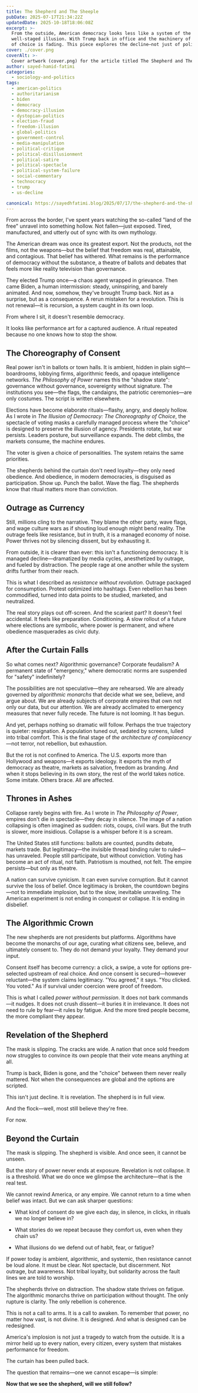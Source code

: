 ```yaml
---
title: The Shepherd and The Sheeple
pubDate: 2025-07-17T21:34:22Z
updatedDate: 2025-10-18T18:06:08Z
excerpt: >-
  From the outside, American democracy looks less like a system of the people and more like a
  well-staged illusion. With Trump back in office and the machinery of power unchanged, the illusion
  of choice is fading. This piece explores the decline—not just of politics, but of belief itself.
cover: ./cover.png
coverAlt: >-
  Cover artwork (cover.png) for the article titled The Shepherd and The Sheeple.
author: sayed-hamid-fatimi
categories:
  - sociology-and-politics
tags:
  - american-politics
  - authoritarianism
  - biden
  - democracy
  - democracy-illusion
  - dystopian-politics
  - election-fraud
  - freedom-illusion
  - global-politics
  - government-control
  - media-manipulation
  - political-critique
  - political-disillusionment
  - political-satire
  - political-spectacle
  - political-system-failure
  - social-commentary
  - technocracy
  - trump
  - us-decline

canonical: https://sayedhfatimi.blog/2025/07/17/the-shepherd-and-the-sheeple/
---
```


From across the border, I've spent years watching the so-called "land of the free" unravel into something hollow. Not fallen—just exposed. Tired, manufactured, and utterly out of sync with its own mythology.

The American dream was once its greatest export. Not the products, not the films, not the weapons—but the belief that freedom was real, attainable, and contagious. That belief has withered. What remains is the performance of democracy without the substance, a theatre of ballots and debates that feels more like reality television than governance.

They elected Trump once—a chaos agent wrapped in grievance. Then came Biden, a human intermission: steady, uninspiring, and barely animated. And now, somehow, they've brought Trump back. Not as a surprise, but as a consequence. A rerun mistaken for a revolution. This is not renewal—it is recursion, a system caught in its own loop.

From where I sit, it doesn't resemble democracy.

It looks like performance art for a captured audience. A ritual repeated because no one knows how to stop the show.

## The Choreography of Consent

Real power isn't in ballots or town halls. It is ambient, hidden in plain sight—boardrooms, lobbying firms, algorithmic feeds, and opaque intelligence networks. *The Philosophy of Power* names this the "shadow state": governance without governance, sovereignty without signature. The institutions you see—the flags, the candaigns, the patriotic ceremonies—are only costumes. The script is written elsewhere.

Elections have become elaborate rituals—flashy, angry, and deeply hollow. As I wrote in *The Illusion of Democracy: The Choreography of Choice*, the spectacle of voting masks a carefully managed process where the "choice" is designed to preserve the illusion of agency. Presidents rotate, but war persists. Leaders posture, but surveillance expands. The debt climbs, the markets consume, the machine endures.

The voter is given a choice of personalities. The system retains the same priorities.

The shepherds behind the curtain don't need loyalty—they only need obedience. And obedience, in modern democracies, is disguised as participation. Show up. Punch the ballot. Wave the flag. The shepherds know that ritual matters more than conviction.

## Outrage as Currency

Still, millions cling to the narrative. They blame the other party, wave flags, and wage culture wars as if shouting loud enough might bend reality. The outrage feels like resistance, but in truth, it is a managed economy of noise. Power thrives not by silencing dissent, but by exhausting it.

From outside, it is clearer than ever: this isn't a functioning democracy. It is managed decline—dramatized by media cycles, anesthetized by outrage, and fueled by distraction. The people rage at one another while the system drifts further from their reach.

This is what I described as *resistance without revolution*. Outrage packaged for consumption. Protest optimized into hashtags. Even rebellion has been commodified, turned into data points to be studied, marketed, and neutralized.

The real story plays out off-screen. And the scariest part? It doesn't feel accidental. It feels like preparation. Conditioning. A slow rollout of a future where elections are symbolic, where power is permanent, and where obedience masquerades as civic duty.

## After the Curtain Falls

So what comes next? Algorithmic governance? Corporate feudalism? A permanent state of "emergency," where democratic norms are suspended for "safety" indefinitely?

The possibilities are not speculative—they are rehearsed. We are already governed by *algorithmic monarchs* that decide what we see, believe, and argue about. We are already subjects of corporate empires that own not only our data, but our attention. We are already acclimated to emergency measures that never fully recede. The future is not looming. It has begun.

And yet, perhaps nothing so dramatic will follow. Perhaps the true trajectory is quieter: resignation. A population tuned out, sedated by screens, lulled into tribal comfort. This is the final stage of *the architecture of complacency*—not terror, not rebellion, but exhaustion.

But the rot is not confined to America. The U.S. exports more than Hollywood and weapons—it exports ideology. It exports the myth of democracy as theatre, markets as salvation, freedom as branding. And when it stops believing in its own story, the rest of the world takes notice. Some imitate. Others brace. All are affected.

## Thrones in Ashes

Collapse rarely begins with fire. As I wrote in *The Philosophy of Power*, empires don't die in spectacle—they decay in silence. The image of a nation collapsing is often imagined as sudden: riots, coups, civil wars. But the truth is slower, more insidious. Collapse is a whisper before it is a scream.

The United States still functions: ballots are counted, pundits debate, markets trade. But legitimacy—the invisible thread binding ruler to ruled—has unraveled. People still participate, but without conviction. Voting has become an act of ritual, not faith. Patriotism is mouthed, not felt. The empire persists—but only as theatre.

A nation can survive cynicism. It can even survive corruption. But it cannot survive the loss of belief. Once legitimacy is broken, the countdown begins—not to immediate implosion, but to the slow, inevitable unraveling. The American experiment is not ending in conquest or collapse. It is ending in disbelief.

## The Algorithmic Crown

The new shepherds are not presidents but platforms. Algorithms have become the monarchs of our age, curating what citizens see, believe, and ultimately consent to. They do not demand your loyalty. They demand your input.

Consent itself has become currency: a click, a swipe, a vote for options pre-selected upstream of real choice. And once consent is secured—however reluctant—the system claims legitimacy. "You agreed," it says. "You clicked. You voted." As if survival under coercion were proof of freedom.

This is what I called *power without permission*. It does not bark commands—it nudges. It does not crush dissent—it buries it in irrelevance. It does not need to rule by fear—it rules by fatigue. And the more tired people become, the more compliant they appear.

## Revelation of the Shepherd

The mask is slipping. The cracks are wide. A nation that once sold freedom now struggles to convince its own people that their vote means anything at all.

Trump is back, Biden is gone, and the "choice" between them never really mattered. Not when the consequences are global and the options are scripted.

This isn't just decline. It is revelation. The shepherd is in full view.

And the flock—well, most still believe they're free.

For now.

## Beyond the Curtain

The mask is slipping. The shepherd is visible. And once seen, it cannot be unseen.

But the story of power never ends at exposure. Revelation is not collapse. It is a threshold. What we do once we glimpse the architecture—that is the real test.

We cannot rewind America, or any empire. We cannot return to a time when belief was intact. But we can ask sharper questions:

- What kind of consent do we give each day, in silence, in clicks, in rituals we no longer believe in?

- What stories do we repeat because they comfort us, even when they chain us?

- What illusions do we defend out of habit, fear, or fatigue?

If power today is ambient, algorithmic, and systemic, then resistance cannot be loud alone. It must be clear. Not spectacle, but discernment. Not outrage, but awareness. Not tribal loyalty, but solidarity across the fault lines we are told to worship.

The shepherds thrive on distraction. The shadow state thrives on fatigue. The algorithmic monarchs thrive on participation without thought. The only rupture is clarity. The only rebellion is coherence.

This is not a call to arms. It is a call to awaken. To remember that power, no matter how vast, is not divine. It is designed. And what is designed can be redesigned.

America's implosion is not just a tragedy to watch from the outside. It is a mirror held up to every nation, every citizen, every system that mistakes performance for freedom.

The curtain has been pulled back.

The question that remains—one we cannot escape—is simple:

**Now that we see the shepherd, will we still follow?**
